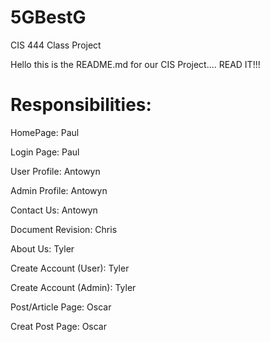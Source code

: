 # 5GBestG
CIS 444 Class Project

Hello this is the README.md for our CIS Project.... READ IT!!!

# Responsibilities:
HomePage: Paul

Login Page: Paul


User Profile: Antowyn

Admin Profile: Antowyn

Contact Us: Antowyn


Document Revision: Chris


About Us: Tyler

Create Account (User): Tyler

Create Account (Admin): Tyler


Post/Article Page: Oscar

Creat Post Page: Oscar